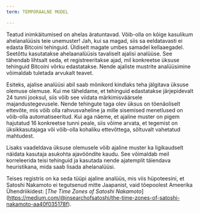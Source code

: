 ```yaml
---
term: TEMPORAALNE MUDEL

---
```

Teatud inimkäitumised on ahelas äratuntavad. Võib-olla on kõige kasulikum ahelanalüüsis teie unemuster! Jah, kui sa magad, siis sa eeldatavasti ei edasta Bitcoini tehinguid. Üldiselt magate umbes samadel kellaaegadel. Seetõttu kasutatakse ahelaanalüüsis tavaliselt ajalisi analüüse. See tähendab lihtsalt seda, et registreeritakse ajad, mil konkreetse üksuse tehinguid Bitcoini võrku edastatakse. Nende ajaliste mustrite analüüsimine võimaldab tuletada arvukalt teavet.

Esiteks, ajalise analüüsi abil saab mõnikord kindlaks teha jälgitava üksuse olemuse olemuse. Kui me täheldame, et tehinguid edastatakse järjepidevalt 24 tunni jooksul, siis võib see viidata märkimisväärsele majandustegevusele. Nende tehingute taga olev üksus on tõenäoliselt ettevõte, mis võib olla rahvusvaheline ja mille sisemised menetlused on võib-olla automatiseeritud. Kui aga näeme, et ajaline muster on pigem hajutatud 16 konkreetse tunni peale, siis võime arvata, et tegemist on üksikkasutajaga või võib-olla kohaliku ettevõttega, sõltuvalt vahetatud mahtudest.

Lisaks vaadeldava üksuse olemusele võib ajaline muster ka ligikaudselt näidata kasutaja asukohta ajavööndite kaudu. See võimaldab meil korreleerida teisi tehinguid ja kasutada nende ajatemplit täiendava heuristikana, mida saab lisada ahelanalüüsi.

Teises registris on ka seda tüüpi ajaline analüüs, mis viis hüpoteesini, et Satoshi Nakamoto ei tegutsenud mitte Jaapanist, vaid tõepoolest Ameerika Ühendriikidest: [_The Time Zones of Satoshi Nakamoto_] (https://medium.com/@insearchofsatoshi/the-time-zones-of-satoshi-nakamoto-aa40f035178f).